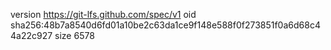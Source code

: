 version https://git-lfs.github.com/spec/v1
oid sha256:48b7a8540d6fd01a10be2c63da1ce9f148e588f0f273851f0a6d68c44a22c927
size 6578
